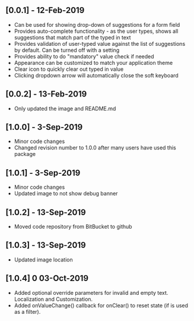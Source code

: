 ## [0.0.1] - 12-Feb-2019

* Can be used for showing drop-down of suggestions for a form field
* Provides auto-complete functionality - as the user types, shows all suggestions that match part of the typed in text
* Provides validation of user-typed value against the list of suggestions by default. Can be turned off with a setting
* Provides ability to do "mandatory" value check if needed
* Appearance can be customized to match your application theme
* Clear icon to quickly clear out typed in value
* Clicking dropdown arrow will automatically close the soft keyboard

## [0.0.2] - 13-Feb-2019

* Only updated the image and README.md

## [1.0.0] - 3-Sep-2019

* Minor code changes
* Changed revision number to 1.0.0 after many users have used this package

## [1.0.1] - 3-Sep-2019

* Minor code changes
* Updated image to not show debug banner

## [1.0.2] - 13-Sep-2019

* Moved code repository from BitBucket to github

## [1.0.3] - 13-Sep-2019

* Updated image location

## [1.0.4] 0 03-Oct-2019

* Added optional override parameters for invalid and empty text. Localization and Customization.
* Added onValueChange() callback for onClear() to reset state (if is used as a filter).
